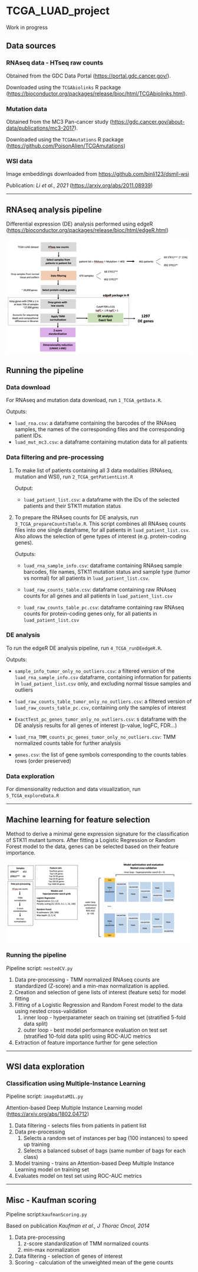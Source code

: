 # TCGA_LUAD_project
Work in progress
## Data sources

### RNAseq data - HTseq raw counts
Obtained from the GDC Data Portal (https://portal.gdc.cancer.gov/).

Downloaded using the `TCGAbiolinks` R package (https://bioconductor.org/packages/release/bioc/html/TCGAbiolinks.html).

### Mutation data
Obtained from the MC3 Pan-cancer study (https://gdc.cancer.gov/about-data/publications/mc3-2017).

Downloaded using the `TCGAmutations` R package (https://github.com/PoisonAlien/TCGAmutations)

### WSI data
Image embeddings downloaded from https://github.com/binli123/dsmil-wsi

Publication: *Li et al., 2021* (https://arxiv.org/abs/2011.08939)

---
## RNAseq analysis pipeline
Differential expression (DE) analysis performed using edgeR (https://bioconductor.org/packages/release/bioc/html/edgeR.html)

![alt text](https://github.com/sophiehersz/TCGA_LUAD_project/blob/main/thumbnails/RNAseq_pipeline.png?raw=true)

## Running the pipeline
### Data download
For RNAseq and mutation data download, run `1_TCGA_getData.R`. 

Outputs:
- `luad_rna.csv`: a dataframe 
containing the barcodes of the RNAseq samples, the names of the corresponding files and
the corresponding patient IDs.
- `luad_mut_mc3.csv`: a dataframe containing mutation data for all patients  

### Data  filtering and pre-processing
1. To make list of patients containing all 3 data modalities (RNAseq, mutation and WSI), run `2_TCGA_getPatientList.R`
   
   Output:
   
   - `luad_patient_list.csv`: a dataframe with the IDs of the selected patients
   and their STK11 mutation status
     

2. To prepare the RNAseq counts for DE analysis, run `3_TCGA_prepareCountsTable.R`. This script combines all 
   RNAseq counts files into one single dataframe, for all patients in `luad_patient_list.csv`.
   Also allows the selection of gene types of interest (e.g. protein-coding genes). 
   
   Outputs:
   - `luad_rna_sample_info.csv`: dataframe containing RNAseq sample barcodes, file names,
   STK11 mutation status and sample type (tumor vs normal) for all patients in
     `luad_patient_list.csv`.
     
   - `luad_raw_counts_table.csv`: dataframe containing raw RNAseq counts 
     for all genes and all patients in `luad_patient_list.csv`
     
   - `luad_raw_counts_table_pc.csv`: dataframe containing raw RNAseq counts
   for protein-coding genes only, for all patients in `luad_patient_list.csv`

### DE analysis
To run the edgeR DE analysis pipeline, run `4_TCGA_runDEedgeR.R`.

Outputs:

- `sample_info_tumor_only_no_outliers.csv`: a filtered version of the
`luad_rna_sample_info.csv` dataframe, containing information for patients
  in `luad_patient_list.csv` only, and excluding normal tissue samples and
  outliers
  
- `luad_raw_counts_table_tumor_only_no_outliers.csv`: a filtered version of
`luad_raw_counts_table_pc.csv`, containing only the samples of interest
  
- `ExactTest_pc_genes_tumor_only_no_outliers.csv`: s dataframe with the DE
analysis results for all genes of interest (p-value, logFC, FDR...)
  
- `luad_rna_TMM_counts_pc_genes_tumor_only_no_outliers.csv`: TMM normalized
counts table for further analysis
  
- `genes.csv`: the list of gene symbols corresponding to the counts tables rows
  (order preserved)

### Data exploration
For dimensionality reduction and data visualization, run `5_TCGA_exploreData.R`

---

## Machine learning for feature selection
Method to derive a minimal gene expression signature for the classification of STK11
mutant tumors. After fitting a Logistic Regression or Random Forest model to the data, 
genes can be selected based on their feature importance.

![alt text](https://github.com/sophiehersz/TCGA_LUAD_project/blob/main/thumbnails/ML_pipeline.png?raw=true)

### Running the pipeline
Pipeline script: `nestedCV.py`

1. Data pre-processing - TMM normalized RNAseq counts are standardized (Z-score) and a min-max normalization is applied.
2. Creation and selection of gene lists of interest (feature sets) for model fitting
3. Fitting of a Logistic Regression and Random Forest model to the data using nested cross-validation
   1. inner loop - hyperparameter seach on training set (stratified 5-fold data split)
   2. outer loop - best model performance evaluation on test set (stratified 10-fold data split) using ROC-AUC metrics
4. Extraction of feature importance further for gene selection

---

## WSI data exploration

### Classification using Multiple-Instance Learning
Pipeline script: `imageDataMIL.py`

Attention-based Deep Multiple Instance Learning model (https://arxiv.org/abs/1802.04712)

1. Data filtering - selects files from patients in patient list
2. Data pre-processing
   1. Selects a random set of instances per bag (100 instances) to speed up training
   2. Selects a balanced subset of bags (same number of bags for each class)
3. Model training - trains an Attention-based Deep Multiple Instance Learning model
on training set
4. Evaluates model on test set using ROC-AUC metrics

---

## Misc - Kaufman scoring
Pipeline script:`kaufmanScoring.py`

Based on publication *Kaufman et al., J Thorac Oncol, 2014*

1. Data pre-processing
   1. z-score standardization of TMM normalized counts
   2. min-max normalization
2. Data filtering - selection of genes of interest
3. Scoring - calculation of the unweighted mean of the gene counts